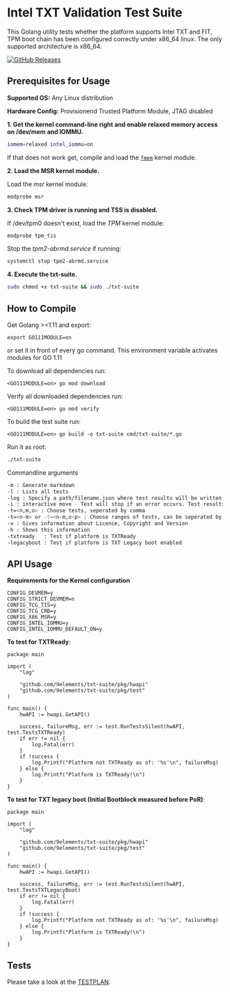 Intel TXT Validation Test Suite
===============================

This Golang utility tests whether the platform supports Intel TXT and FIT, TPM
boot chain has been configured correctly under x86_64 linux.
The only supported architecture is x86_64.

[![GitHub Releases](https://img.shields.io/github/downloads/9elements/converged-security-suite/v2.0/total?label=Download%20v2.0&style=for-the-badge)](https://github.com/9elements/converged-security-suite/releases/latest/download/txt-suite)

Prerequisites for Usage
-----------------------
**Supported OS:** Any Linux distribution

**Hardware Config:** Provisionend Trusted Platform Module, JTAG disabled

**1. Get the kernel command-line right and enable relaxed memory access on /dev/mem and IOMMU.**

```bash
iomem=relaxed intel_iommu=on
```

If that does not work get, compile and load the
[`fmem`](https://github.com/9elements/fmem) kernel module.

**2. Load the MSR kernel module.**

Load the *msr* kernel module:
```bash
modprobe msr
```

**3. Check TPM driver is running and TSS is disabled.**

If /dev/tpm0 doesn't exist, load the *TPM* kernel module:
```bash
modprobe tpm_tis
```

Stop the *tpm2-abrmd.service* if running:
```bash
systemctl stop tpm2-abrmd.service
```

**4. Execute the txt-suite.**

```bash
sudo chmod +x txt-suite && sudo ./txt-suite
```

How to Compile
--------------

Get Golang >=1.11 and export:
```
export GO111MODULE=on
```
or set it in front of every go command.
This environment variable activates modules for GO 1.11


To download all dependencies run:
```
<GO111MODULE=on> go mod download
```

Verify all downloaded dependencies run:
```
<GO111MODULE=on> go mod verify
```

To build the test suite run:

```
<GO111MODULE=on> go build -o txt-suite cmd/txt-suite/*.go
```

Run it as root:

```bash
./txt-suite
```

Commandline arguments
```bash
-m : Generate markdown
-l : Lists all tests
-log : Specify a path/filename.json where test results will be written (only in combination with test enforcing (-i option))
-i : interactive move - Test will stop if an error occurs. Test results will be written to test_log.json
-t=<n,m,o> : Choose tests, seperated by comma
-t=<n-m> or -t=<n-m,o-p> : Choose ranges of tests, can be seperated by comma
-v : Gives information about Licence, Copyright and Version
-h : Shows this information
-txtready   : Test if platform is TXTReady
-legacyboot : Test if platform is TXT Legacy boot enabled
```

API Usage
---------

**Requirements for the Kernel configuration**

```
CONFIG_DEVMEM=y
CONFIG_STRICT_DEVMEM=n
CONFIG_TCG_TIS=y
CONFIG_TCG_CRB=y
CONFIG_X86_MSR=y
CONFIG_INTEL_IOMMU=y
CONFIG_INTEL_IOMMU_DEFAULT_ON=y
```

**To test for TXTReady**:

```
package main

import (
	"log"

	"github.com/9elements/txt-suite/pkg/hwapi"
	"github.com/9elements/txt-suite/pkg/test"
)

func main() {
	hwAPI := hwapi.GetAPI()

	success, failureMsg, err := test.RunTestsSilent(hwAPI, test.TestsTXTReady)
	if err != nil {
		log.Fatal(err)
	}
	if !success {
		log.Printf("Platform not TXTReady as of: '%s'\n", failureMsg)
	} else {
		log.Printf("Platform is TXTReady!\n")
	}
}
```


**To test for TXT legacy boot (Initial Bootblock measured before PoR)**:

```
package main

import (
	"log"

	"github.com/9elements/txt-suite/pkg/hwapi"
	"github.com/9elements/txt-suite/pkg/test"
)

func main() {
	hwAPI := hwapi.GetAPI()

	success, failureMsg, err := test.RunTestsSilent(hwAPI, test.TestsTXTLegacyBoot)
	if err != nil {
		log.Fatal(err)
	}
	if !success {
		log.Printf("Platform not TXTReady as of: '%s'\n", failureMsg)
	} else {
		log.Printf("Platform is TXTReady!\n")
	}
}
```

Tests
-----

Please take a look at the [TESTPLAN](TESTPLAN.md).
